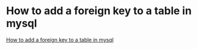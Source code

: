 # How to add a foreign key to a table in mysql
[How to add a foreign key to a table in mysql](https://aiwithcloud.com/2022/09/15/how_to_add_a_foreign_key_to_a_table_in_mysql/)